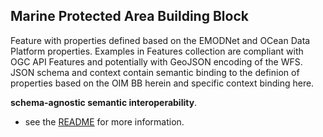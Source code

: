 ## Marine Protected Area Building Block

Feature with properties defined based on the EMODNet and OCean Data Platform properties.
Examples in Features collection are compliant with OGC API Features and potentially with GeoJSON encoding of the WFS.
JSON schema and context contain semantic binding to the definion of properties based on the OIM BB herein and specific context binding here.

**schema-agnostic semantic interoperability**.
  
  - see the [README](/README.md) for more information.